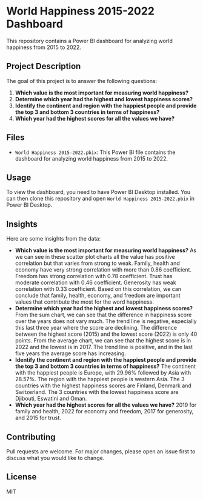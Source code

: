 # World Happiness 2015-2022 Dashboard

This repository contains a Power BI dashboard for analyzing world happiness from 2015 to 2022.

## Project Description

The goal of this project is to answer the following questions:

1. **Which value is the most important for measuring world happiness?**
2. **Determine which year had the highest and lowest happiness scores?**
3. **Identify the continent and region with the happiest people and provide the top 3 and bottom 3 countries in terms of happiness?**
4. **Which year had the highest scores for all the values we have?**

## Files

- `World Happiness 2015-2022.pbix`: This Power BI file contains the dashboard for analyzing world happiness from 2015 to 2022.

## Usage

To view the dashboard, you need to have Power BI Desktop installed. You can then clone this repository and open `World Happiness 2015-2022.pbix` in Power BI Desktop.

## Insights

Here are some insights from the data:

- **Which value is the most important for measuring world happiness?** As we can see in these scatter plot charts all the value has positive correlation but that varies from strong to weak. Family, health and economy have very strong correlation with more than 0.86 coefficient. Freedom has strong correlation with 0.78 coefficient. Trust has moderate correlation with 0.46 coefficient. Generosity has weak correlation with 0.33 coefficient. Based on this correlation, we can conclude that family, health, economy, and freedom are important values that contribute the most for the word happiness.
- **Determine which year had the highest and lowest happiness scores?** From the sum chart, we can see that the difference in happiness score over the years does not vary much. The trend line is negative, especially this last three year where the score are declining. The difference between the highest score (2015) and the lowest score (2022) is only 40 points. From the average chart, we can see that the highest score is in 2022 and the lowest is in 2017. The trend line is positive, and in the last five years the average score has increasing.
- **Identify the continent and region with the happiest people and provide the top 3 and bottom 3 countries in terms of happiness?** The continent with the happiest people is Europe, with 29.96% followed by Asia with 28.57%. The region with the happiest people is western Asia. The 3 countries with the highest happiness scores are Finland, Denmark and Switzerland. The 3 countries with the lowest happiness score are Djibouti, Eswatini and Oman.
- **Which year had the highest scores for all the values we have?** 2019 for family and health, 2022 for economy and freedom, 2017 for generosity, and 2015 for trust.

## Contributing

Pull requests are welcome. For major changes, please open an issue first to discuss what you would like to change.

## License

MIT
